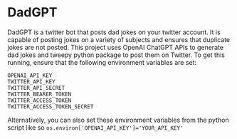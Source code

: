 # DadGPT

DadGPT is a twitter bot that posts dad jokes on your twitter account. It is capable of posting jokes on a variety of subjects and ensures that duplicate jokes are not posted.
This project uses OpenAI ChatGPT APIs to generate dad jokes and tweepy python package to post them on Twitter.
To get this running, ensure that the following environment variables are set:

```
OPENAI_API_KEY  
TWITTER_API_KEY   
TWITTER_API_SECRET  
TWITTER_BEARER_TOKEN  
TWITTER_ACCESS_TOKEN  
TWITTER_ACCESS_TOKEN_SECRET  
```

Alternatively, you can also set these environment variables from the python script like so `os.environ['OPENAI_API_KEY']='YOUR_API_KEY'`
